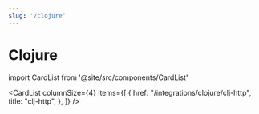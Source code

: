 ```yaml
---
slug: '/clojure'
---
```


# Clojure

import CardList from '@site/src/components/CardList'

<CardList
columnSize={4}
items={[
{
href: "/integrations/clojure/clj-http",
title: "clj-http",
},
]}
/>
